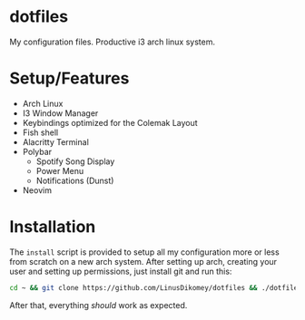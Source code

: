 # dotfiles
My configuration files. Productive i3 arch linux system.
# Setup/Features
- Arch Linux
- I3 Window Manager
- Keybindings optimized for the Colemak Layout
- Fish shell
- Alacritty Terminal
- Polybar
  - Spotify Song Display
  - Power Menu
  - Notifications (Dunst)
- Neovim
# Installation
The `install` script is provided to setup all my configuration more or less from scratch on a new arch system.
After setting up arch, creating your user and setting up permissions, just install git and run this:
```bash
cd ~ && git clone https://github.com/LinusDikomey/dotfiles && ./dotfiles/install
```
After that, everything *should* work as expected.
